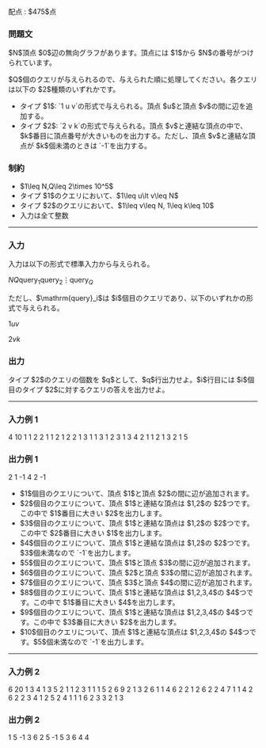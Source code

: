 
<div>

<span>

<span>

<p>
配点 : $475$点
</p>

<div>

<section>

### **問題文**

<p>
$N$頂点 $0$辺の無向グラフがあります。頂点には $1$から $N$の番号がつけられています。
</p>

<p>
$Q$個のクエリが与えられるので、与えられた順に処理してください。各クエリは以下の $2$種類のいずれかです。
</p>

<ul>

<li>
タイプ $1$: `1 u v`の形式で与えられる。頂点 $u$と頂点 $v$の間に辺を追加する。
</li>

<li>
タイプ $2$: `2 v k`の形式で与えられる。頂点 $v$と連結な頂点の中で、$k$番目に頂点番号が大きいものを出力する。ただし、頂点 $v$と連結な頂点が $k$個未満のときは `-1`を出力する。
</li>

</ul>

</section>

</div>

<div>

<section>

### **制約**

<ul>

<li>
$1\leq N,Q\leq 2\times 10^5$
</li>

<li>
タイプ $1$のクエリにおいて、$1\leq u\lt v\leq N$
</li>

<li>
タイプ $2$のクエリにおいて、$1\leq v\leq N, 1\leq k\leq 10$
</li>

<li>
入力は全て整数
</li>

</ul>

</section>

</div>

---

<div>

<div>

<section>

### **入力**

<p>
入力は以下の形式で標準入力から与えられる。
</p>

<div>

$N$$Q$$\mathrm{query}_1$$\mathrm{query}_2$$\vdots$$\mathrm{query}_Q$
</div>

<p>
ただし、$\mathrm{query}_i$は $i$個目のクエリであり、以下のいずれかの形式で与えられる。
</p>

<div>

$1$$u$$v$
</div>

<div>

$2$$v$$k$
</div>

</section>

</div>

<div>

<section>

### **出力**

<p>
タイプ $2$のクエリの個数を $q$として、$q$行出力せよ。$i$行目には $i$個目のタイプ $2$に対するクエリの答えを出力せよ。
</p>

</section>

</div>

</div>

---

<div>

<section>

### **入力例 1**

<div>

4 10
1 1 2
2 1 1
2 1 2
2 1 3
1 1 3
1 2 3
1 3 4
2 1 1
2 1 3
2 1 5

</div>

</section>

</div>

<div>

<section>

### **出力例 1**

<div>

2
1
-1
4
2
-1

</div>

<ul>

<li>
$1$個目のクエリについて、頂点 $1$と頂点 $2$の間に辺が追加されます。
</li>

<li>
$2$個目のクエリについて、頂点 $1$と連結な頂点は $1,2$の $2$つです。この中で $1$番目に大きい $2$を出力します。
</li>

<li>
$3$個目のクエリについて、頂点 $1$と連結な頂点は $1,2$の $2$つです。この中で $2$番目に大きい $1$を出力します。
</li>

<li>
$4$個目のクエリについて、頂点 $1$と連結な頂点は $1,2$の $2$つです。$3$個未満なので `-1`を出力します。
</li>

<li>
$5$個目のクエリについて、頂点 $1$と頂点 $3$の間に辺が追加されます。
</li>

<li>
$6$個目のクエリについて、頂点 $2$と頂点 $3$の間に辺が追加されます。
</li>

<li>
$7$個目のクエリについて、頂点 $3$と頂点 $4$の間に辺が追加されます。
</li>

<li>
$8$個目のクエリについて、頂点 $1$と連結な頂点は $1,2,3,4$の $4$つです。この中で $1$番目に大きい $4$を出力します。
</li>

<li>
$9$個目のクエリについて、頂点 $1$と連結な頂点は $1,2,3,4$の $4$つです。この中で $3$番目に大きい $2$を出力します。
</li>

<li>
$10$個目のクエリについて、頂点 $1$と連結な頂点は $1,2,3,4$の $4$つです。$5$個未満なので `-1`を出力します。
</li>

</ul>

</section>

</div>

---

<div>

<section>

### **入力例 2**

<div>

6 20
1 3 4
1 3 5
2 1 1
2 3 1
1 1 5
2 6 9
2 1 3
2 6 1
1 4 6
2 2 1
2 6 2
2 4 7
1 1 4
2 6 2
2 3 4
1 2 5
2 4 1
1 1 6
2 3 3
2 1 3

</div>

</section>

</div>

<div>

<section>

### **出力例 2**

<div>

1
5
-1
3
6
2
5
-1
5
3
6
4
4

</div>

</section>

</div>

</span>

</span>

</div>
